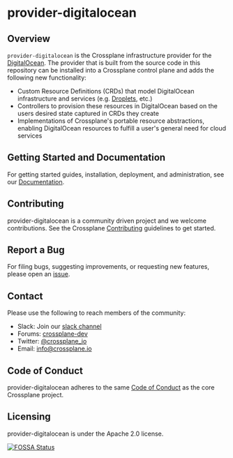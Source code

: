 # provider-digitalocean

## Overview

`provider-digitalocean` is the Crossplane infrastructure provider for the
[DigitalOcean](https://www.digitalocean.com/). The provider that is built from the source
code in this repository can be installed into a Crossplane control plane and
adds the following new functionality:

* Custom Resource Definitions (CRDs) that model DigitalOcean infrastructure and services
  (e.g. [Droplets](https://www.digitalocean.com/products/droplets/), etc.)
* Controllers to provision these resources in DigitalOcean based on the users
  desired state captured in CRDs they create
* Implementations of Crossplane's portable resource abstractions, enabling DigitalOcean
  resources to fulfill a user's general need for cloud services

## Getting Started and Documentation

For getting started guides, installation, deployment, and administration, see
our [Documentation](https://crossplane.io/docs/latest).

## Contributing

provider-digitalocean is a community driven project and we welcome contributions. See
the Crossplane
[Contributing](https://github.com/crossplane/crossplane/blob/master/CONTRIBUTING.md)
guidelines to get started.

## Report a Bug

For filing bugs, suggesting improvements, or requesting new features, please
open an [issue](https://github.com/khos2ow/provider-digitalocean/issues).

## Contact

Please use the following to reach members of the community:

* Slack: Join our [slack channel](https://slack.crossplane.io)
* Forums:
  [crossplane-dev](https://groups.google.com/forum/#!forum/crossplane-dev)
* Twitter: [@crossplane_io](https://twitter.com/crossplane_io)
* Email: [info@crossplane.io](mailto:info@crossplane.io)

## Code of Conduct

provider-digitalocean adheres to the same [Code of
Conduct](https://github.com/crossplane/crossplane/blob/master/CODE_OF_CONDUCT.md)
as the core Crossplane project.

## Licensing

provider-digitalocean is under the Apache 2.0 license.

[![FOSSA
Status](https://app.fossa.io/api/projects/git%2Bgithub.com%2Fkhos2ow%2Fprovider-digitalocean.svg?type=large)](https://app.fossa.io/projects/git%2Bgithub.com%2Fkhos2ow%2Fprovider-digitalocean?ref=badge_large)
